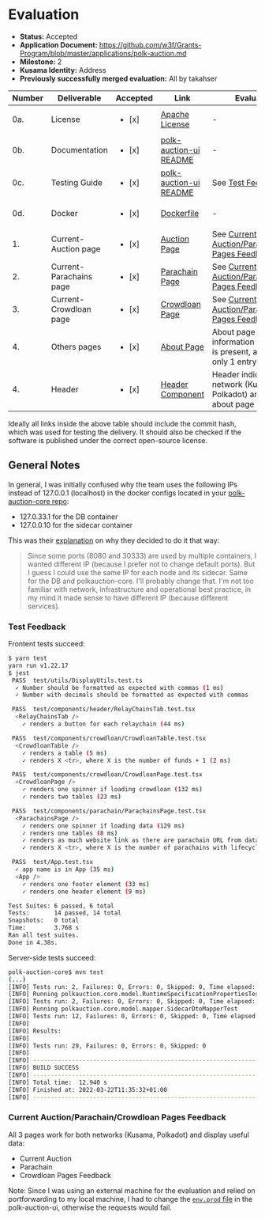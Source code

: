 # Evaluation

- **Status:** Accepted
- **Application Document:** https://github.com/w3f/Grants-Program/blob/master/applications/polk-auction.md
- **Milestone:** 2
- **Kusama Identity:** Address
- **Previously successfully merged evaluation:** All by takahser

| Number | Deliverable             | Accepted               | Link                                                                                                                                          | Evaluation Notes                                                                                            |
| ------ | ----------------------- | ---------------------- | --------------------------------------------------------------------------------------------------------------------------------------------- | ----------------------------------------------------------------------------------------------------------- |
| 0a.    | License                 | <ul><li>[x] </li></ul> | [Apache License](https://github.com/CrommVardek/polk-auction-ui/blob/3286f5de70e87bd14e86fe43999897059d65aebb/LICENSE)                        | -                                                                                                           |
| 0b.    | Documentation           | <ul><li>[x] </li></ul> | [polk-auction-ui README](https://github.com/CrommVardek/polk-auction-ui/blob/3286f5de70e87bd14e86fe43999897059d65aebb/README.md)              | -                                                                                                           |
| 0c.    | Testing Guide           | <ul><li>[x] </li></ul> | [polk-auction-ui README](https://github.com/CrommVardek/polk-auction-ui/blob/3286f5de70e87bd14e86fe43999897059d65aebb/README.md#test)         | See [Test Feedback](#test-feedback)                                                                         |
| 0d.    | Docker                  | <ul><li>[x] </li></ul> | [Dockerfile](https://github.com/CrommVardek/polk-auction-ui/blob/3286f5de70e87bd14e86fe43999897059d65aebb/Dockerfile)                         | -                                                                                                           |
| 1.     | Current-Auction page    | <ul><li>[x] </li></ul> | [Auction Page](https://github.com/CrommVardek/polk-auction-ui/tree/3286f5de70e87bd14e86fe43999897059d65aebb/src/components/auction)           | See [Current Auction/Parachain/Crowdloan Pages Feedback](#current-auctionparachaincrowdloan-pages-feedback) |
| 2.     | Current-Parachains page | <ul><li>[x] </li></ul> | [Parachain Page](https://github.com/CrommVardek/polk-auction-ui/tree/3286f5de70e87bd14e86fe43999897059d65aebb/src/components/parachain)       | See [Current Auction/Parachain/Crowdloan Pages Feedback](#parachain-page-feedback)                          |
| 3.     | Current-Crowdloan page  | <ul><li>[x] </li></ul> | [Crowdloan Page](https://github.com/CrommVardek/polk-auction-ui/tree/3286f5de70e87bd14e86fe43999897059d65aebb/src/components/crowdloan)       | See [Current Auction/Parachain/Crowdloan Pages Feedback](#crowdloan-page-feedback)                          |
| 4.     | Others pages            | <ul><li>[x] </li></ul> | [About Page](https://github.com/CrommVardek/polk-auction-ui/blob/3286f5de70e87bd14e86fe43999897059d65aebb/src/components/about/AboutPage.tsx) | About page with basic information and FAQ section is present, although there is only 1 entry.               |
| 4.     | Header                  | <ul><li>[x] </li></ul> | [Header Component](https://github.com/CrommVardek/polk-auction-ui/tree/3286f5de70e87bd14e86fe43999897059d65aebb/src/components/header)        | Header indicates active network (Kusama or Polkadot) and contains link to about page                        |

Ideally all links inside the above table should include the commit hash,
which was used for testing the delivery. It should also be checked if the software is published under the correct open-source license.

## General Notes

In general, I was initially confused why the team uses the following IPs instead of 127.0.0.1 (localhost) in the docker configs located in your [polk-auction-core repo](https://github.com/CrommVardek/polk-auction-core):

- 127.0.33.1 for the DB container
- 127.0.0.10 for the sidecar container

This was their [explanation](https://github.com/w3f/Grant-Milestone-Delivery/pull/358#issuecomment-1066133063) on why they decided to do it that way:

> Since some ports (8080 and 30333) are used by multiple containers, I wanted different IP (because I prefer not to change default ports). But I guess I could use the same IP for each node and its sidecar. Same for the DB and polkauction-core. I'll probably change that. I'm not too familiar with network, infrastructure and operational best practice, in my mind it made sense to have different IP (because different services).

### Test Feedback

Frontent tests succeed:

```bash
$ yarn test
yarn run v1.22.17
$ jest
 PASS  test/utils/DisplayUtils.test.ts
  ✓ Number should be formatted as expected with commas (1 ms)
  ✓ Number with decimals should be formatted as expected with commas

 PASS  test/components/header/RelayChainsTab.test.tsx
  <RelayChainsTab />
    ✓ renders a button for each relaychain (44 ms)

 PASS  test/components/crowdloan/CrowdloanTable.test.tsx
  <CrowdloanTable />
    ✓ renders a table (5 ms)
    ✓ renders X <tr>, where X is the number of funds + 1 (2 ms)

 PASS  test/components/crowdloan/CrowdloanPage.test.tsx
  <CrowdloanPage />
    ✓ renders one spinner if loading crowdloan (132 ms)
    ✓ renders two tables (23 ms)

 PASS  test/components/parachain/ParachainsPage.test.tsx
  <ParachainsPage />
    ✓ renders one spinner if loading data (129 ms)
    ✓ renders one tables (8 ms)
    ✓ renders as much website link as there are parachain URL from data (23 ms)
    ✓ renders X <tr>, where X is the number of parachains with lifecycle Parachain + 1 (16 ms)

 PASS  test/App.test.tsx
  ✓ app name is in App (35 ms)
  <App />
    ✓ renders one footer element (33 ms)
    ✓ renders one header element (9 ms)

Test Suites: 6 passed, 6 total
Tests:       14 passed, 14 total
Snapshots:   0 total
Time:        3.768 s
Ran all test suites.
Done in 4.38s.
```

Server-side tests succeed:

```bash
polk-auction-core$ mvn test
(...)
[INFO] Tests run: 2, Failures: 0, Errors: 0, Skipped: 0, Time elapsed: 0.324 s - in polkauction.core.service.ParachainServiceTest
[INFO] Running polkauction.core.model.RuntimeSpecificationPropertiesTest
[INFO] Tests run: 2, Failures: 0, Errors: 0, Skipped: 0, Time elapsed: 0.029 s - in polkauction.core.model.RuntimeSpecificationPropertiesTest
[INFO] Running polkauction.core.model.mapper.SidecarDtoMapperTest
[INFO] Tests run: 12, Failures: 0, Errors: 0, Skipped: 0, Time elapsed: 0.015 s - in polkauction.core.model.mapper.SidecarDtoMapperTest
[INFO]
[INFO] Results:
[INFO]
[INFO] Tests run: 29, Failures: 0, Errors: 0, Skipped: 0
[INFO]
[INFO] ------------------------------------------------------------------------
[INFO] BUILD SUCCESS
[INFO] ------------------------------------------------------------------------
[INFO] Total time:  12.940 s
[INFO] Finished at: 2022-03-22T11:35:32+01:00
[INFO] ------------------------------------------------------------------------
```

### Current Auction/Parachain/Crowdloan Pages Feedback

All 3 pages work for both networks (Kusama, Polkadot) and display useful data:

- Current Auction
- Parachain
- Crowdloan Pages Feedback

Note: Since I was using an external machine for the evaluation and relied on portforwarding to my local machine, I had to change the [`env.prod` file](https://github.com/CrommVardek/polk-auction-ui/blob/eef0c3b17662ebd80c86548e3f3b815744d1f8b5/.env.prod) in the polk-auction-ui, otherwise the requests would fail.
